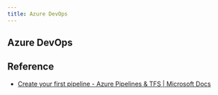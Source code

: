 ```yaml
---
title: Azure DevOps
---
```


## Azure DevOps


## Reference
* [Create your first pipeline \- Azure Pipelines & TFS \| Microsoft Docs](https://docs.microsoft.com/en-us/azure/devops/pipelines/get-started-yaml?view=vsts)
